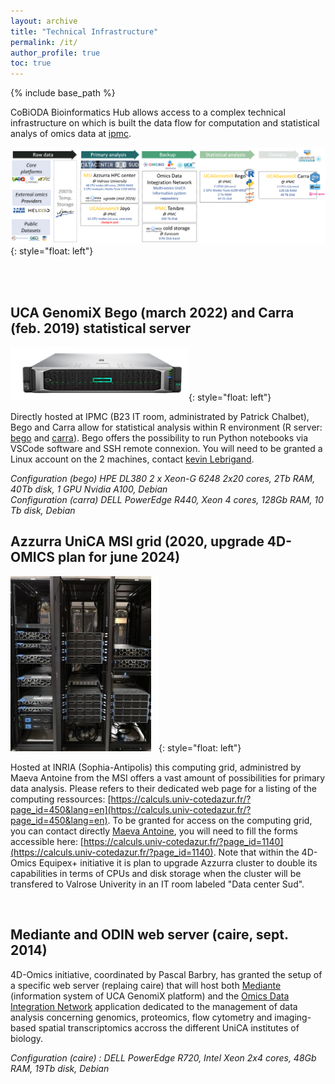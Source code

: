 ```yaml
---
layout: archive
title: "Technical Infrastructure"
permalink: /it/
author_profile: true
toc: true
---
```


{% include base_path %}


CoBiODA Bioinformatics Hub allows access to a complex technical infrastructure on which is built the data flow for computation and statistical analys of omics data at  [ipmc](http://ipmc.cnrs.fr).
<br>

![IPMC data flow](/images/ipmc_data_flow.png "IPMC data flow"){: style="float: left"}


<br><br>


## UCA GenomiX Bego (march 2022) and Carra (feb. 2019) statistical server

![bego](/images/bego.png "bego"){: style="float: left"}

Directly hosted at IPMC (B23 IT room, administrated by Patrick Chalbet), Bego and Carra allow for statistical analysis within R environment (R server: [bego](http://bego.ipmc.cnrs.fr:8787/) and [carra](http://carra.ipmc.cnrs.fr:8787/)). Bego offers the possibility to run Python notebooks via VSCode software and SSH remote connexion. You will need to be granted a Linux account on the 2 machines, contact [kevin Lebrigand](mailto:lebrigand@ipmc.cnrs.fr).

<i>Configuration (bego) HPE DL380 2 x Xeon-G 6248 2x20 cores, 2Tb RAM, 40Tb disk, 1 GPU Nvidia A100, Debian</i>
<br>
<i>Configuration (carra) DELL PowerEdge R440, Xeon 4 cores, 128Gb RAM, 10 Tb disk, Debian</i>


## Azzurra UniCA MSI grid (2020, upgrade 4D-OMICS plan for june 2024)

![azzurra](/images/azzurra.jpg "azzurra"){: style="float: left"}

Hosted at INRIA (Sophia-Antipolis) this computing grid, administred by Maeva Antoine from the MSI offers a vast amount of possibilities for primary data analysis. Please refers to their dedicated web page for a listing of the computing ressources: [https://calculs.univ-cotedazur.fr/?page_id=450&lang=en](https://calculs.univ-cotedazur.fr/?page_id=450&lang=en). To be granted for access on the computing grid, you can contact directly [Maeva Antoine](mailto:Maeva.ANTOINE@univ-cotedazur.fr), you will need to fill the forms accessible here: [https://calculs.univ-cotedazur.fr/?page_id=1140](https://calculs.univ-cotedazur.fr/?page_id=1140). Note that within the 4D-Omics Equipex+ initiative it is plan to upgrade Azzurra cluster to double its capabilities in terms of CPUs and disk storage when the cluster will be transfered to Valrose Univerity in an IT room labeled "Data center Sud".


<br>

## Mediante and ODIN web server (caire, sept. 2014)

4D-Omics initiative, coordinated by Pascal Barbry, has granted the setup of a specific web server (replaing caire) that will host both [Mediante](https://www.genomique.info:8443/merge/index) (information system of UCA GenomiX platform) and the [Omics Data Integration Network](https://www.genomique.info:8443/odin/index) application dedicated to the management of data analysis concerning genomics, proteomics, flow cytometry and imaging-based spatial transcriptomics accross the different UniCA institutes of biology.

<i>Configuration (caire) : DELL PowerEdge R720, Intel Xeon 2x4 cores, 48Gb RAM, 19Tb disk, Debian</i>
